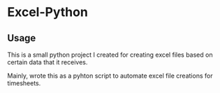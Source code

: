 # Excel-Python

## Usage
This is a small python project I created for creating excel files based on certain data that it receives.

Mainly, wrote this as a pyhton script to automate excel file creations for timesheets.